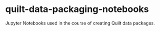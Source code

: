 # quilt-data-packaging-notebooks
Jupyter Notebooks used in the course of creating Quilt data packages.
